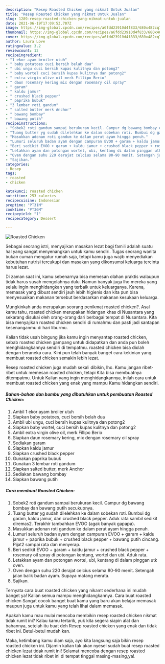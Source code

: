```yaml
---
description: "Resep Roasted Chicken yang nikmat Untuk Jualan"
title: "Resep Roasted Chicken yang nikmat Untuk Jualan"
slug: 1289-resep-roasted-chicken-yang-nikmat-untuk-jualan
date: 2021-06-19T17:09:53.707Z
image: https://img-global.cpcdn.com/recipes/a6fdd23910d4f833/680x482cq70/roasted-chicken-foto-resep-utama.jpg
thumbnail: https://img-global.cpcdn.com/recipes/a6fdd23910d4f833/680x482cq70/roasted-chicken-foto-resep-utama.jpg
cover: https://img-global.cpcdn.com/recipes/a6fdd23910d4f833/680x482cq70/roasted-chicken-foto-resep-utama.jpg
author: Laura Love
ratingvalue: 3.2
reviewcount: 12
recipeingredient:
- "1 ekor ayam broiler utuh"
- " baby potatoes cuci bersih belah dua"
- " ubi ungu cuci bersih kupas kulitnya dan potong2"
- " baby wortel cuci bersih kupas kulitnya dan potong2"
- " extra virgin olive oil merk Fillipo Berio"
- " daun rosemary kering mix dengan rosemary oil spray"
- " garam"
- " kaldu jamur"
- " crushed black pepper"
- " paprika bubuk"
- "3 lembar roti gandum"
- " salted butter merk Anchor"
- " bawang bombay"
- " bawang putih"
recipeinstructions:
- "Sobek2 roti gandum sampai berukuran kecil. Campur dg bawang bombay dan bawang putih secukupnya."
- "Tuang butter yg sudah dilelehkan ke dalam sobekan roti. Bumbui dg garam, kaldu jamur, dan crushed black pepper. Aduk rata sambil sedikit diremas2. Terakhir tambahkan EVOO (agak banyak gapapa)."
- "Masukkan adonan roti gandum ke dalam perut ayam hingga penuh."
- "Lumuri seluruh badan ayam dengan campuran EVOO + garam + kaldu jamur + paprika bubuk + crushed black pepper + bawang putih cincang. Pijat2 sampai rata dan menyerap."
- "Beri sedikit EVOO + garam + kaldu jamur + crushed black pepper + rosemary oil spray di potongan kentang, wortel dan ubi. Aduk rata."
- "Letakkan ayam dan potongan wortel, ubi, kentang di dalam pinggan utk oven."
- "Oven dengan suhu 220 derajat celcius selama 80-90 menit. Setengah jalan balik badan ayam. Supaya matang merata."
- "Sajikan."
categories:
- Resep
tags:
- roasted
- chicken

katakunci: roasted chicken 
nutrition: 253 calories
recipecuisine: Indonesian
preptime: "PT31M"
cooktime: "PT36M"
recipeyield: "1"
recipecategory: Dessert

---
```



![Roasted Chicken](https://img-global.cpcdn.com/recipes/a6fdd23910d4f833/680x482cq70/roasted-chicken-foto-resep-utama.jpg)

Sebagai seorang istri, menyajikan masakan lezat bagi famili adalah suatu hal yang sangat menyenangkan untuk kamu sendiri. Tugas seorang  wanita bukan cuman mengatur rumah saja, tetapi kamu juga wajib menyediakan kebutuhan nutrisi tercukupi dan masakan yang dikonsumsi keluarga tercinta harus lezat.

Di zaman  saat ini, kamu sebenarnya bisa memesan olahan praktis walaupun tidak harus susah mengolahnya dulu. Namun banyak juga lho mereka yang selalu ingin menghidangkan yang terbaik untuk keluarganya. Karena, memasak yang dibuat sendiri jauh lebih higienis dan kita pun bisa menyesuaikan makanan tersebut berdasarkan makanan kesukaan keluarga. 



Mungkinkah anda merupakan seorang penikmat roasted chicken?. Asal kamu tahu, roasted chicken merupakan hidangan khas di Nusantara yang sekarang disukai oleh orang-orang dari berbagai tempat di Nusantara. Kita bisa menyajikan roasted chicken sendiri di rumahmu dan pasti jadi santapan kesenanganmu di hari liburmu.

Kalian tidak usah bingung jika kamu ingin menyantap roasted chicken, sebab roasted chicken gampang untuk didapatkan dan anda pun boleh menghidangkannya sendiri di tempatmu. roasted chicken bisa diolah dengan beraneka cara. Kini pun telah banyak banget cara kekinian yang membuat roasted chicken semakin lebih lezat.

Resep roasted chicken juga mudah sekali dibikin, lho. Kamu jangan ribet-ribet untuk memesan roasted chicken, tetapi Kita bisa membuatnya ditempatmu. Untuk Kalian yang ingin menghidangkannya, inilah cara untuk membuat roasted chicken yang enak yang mampu Kamu hidangkan sendiri.

<!--inarticleads1-->

##### Bahan-bahan dan bumbu yang dibutuhkan untuk pembuatan Roasted Chicken:

1. Ambil 1 ekor ayam broiler utuh
1. Siapkan  baby potatoes, cuci bersih belah dua
1. Ambil  ubi ungu, cuci bersih kupas kulitnya dan potong2
1. Siapkan  baby wortel, cuci bersih kupas kulitnya dan potong2
1. Ambil  extra virgin olive oil, merk Fillipo Berio
1. Siapkan  daun rosemary kering, mix dengan rosemary oil spray
1. Sediakan  garam
1. Siapkan  kaldu jamur
1. Siapkan  crushed black pepper
1. Gunakan  paprika bubuk
1. Gunakan 3 lembar roti gandum
1. Siapkan  salted butter, merk Anchor
1. Sediakan  bawang bombay
1. Siapkan  bawang putih




<!--inarticleads2-->

##### Cara membuat Roasted Chicken:

1. Sobek2 roti gandum sampai berukuran kecil. Campur dg bawang bombay dan bawang putih secukupnya.
1. Tuang butter yg sudah dilelehkan ke dalam sobekan roti. Bumbui dg garam, kaldu jamur, dan crushed black pepper. Aduk rata sambil sedikit diremas2. Terakhir tambahkan EVOO (agak banyak gapapa).
1. Masukkan adonan roti gandum ke dalam perut ayam hingga penuh.
1. Lumuri seluruh badan ayam dengan campuran EVOO + garam + kaldu jamur + paprika bubuk + crushed black pepper + bawang putih cincang. Pijat2 sampai rata dan menyerap.
1. Beri sedikit EVOO + garam + kaldu jamur + crushed black pepper + rosemary oil spray di potongan kentang, wortel dan ubi. Aduk rata.
1. Letakkan ayam dan potongan wortel, ubi, kentang di dalam pinggan utk oven.
1. Oven dengan suhu 220 derajat celcius selama 80-90 menit. Setengah jalan balik badan ayam. Supaya matang merata.
1. Sajikan.




Ternyata cara buat roasted chicken yang nikamt sederhana ini mudah banget ya! Kalian semua mampu menghidangkannya. Cara buat roasted chicken Sangat cocok banget buat kamu yang baru akan belajar memasak maupun juga untuk kamu yang telah lihai dalam memasak.

Apakah kamu mau mulai mencoba membikin resep roasted chicken nikmat tidak rumit ini? Kalau kamu tertarik, yuk kita segera siapin alat dan bahannya, setelah itu buat deh Resep roasted chicken yang enak dan tidak ribet ini. Betul-betul mudah kan. 

Maka, ketimbang kamu diam saja, ayo kita langsung saja bikin resep roasted chicken ini. Dijamin kalian tak akan nyesel sudah buat resep roasted chicken lezat tidak rumit ini! Selamat mencoba dengan resep roasted chicken lezat tidak ribet ini di tempat tinggal masing-masing,ya!.


